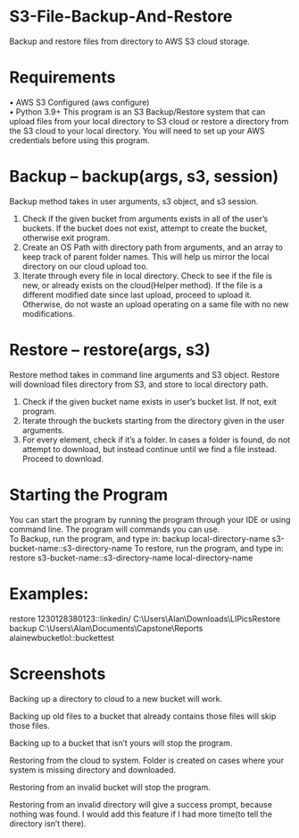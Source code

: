 # S3-File-Backup-And-Restore
Backup and restore files from directory to AWS S3 cloud storage.
# Requirements
•	AWS S3 Configured (aws configure)<br />
•	Python 3.9+
This program is an S3 Backup/Restore system that can upload files from your local directory to S3 cloud or restore a directory from the S3 cloud to your local directory. You will need to set up your AWS credentials before using this program.

# Backup – backup(args, s3, session)
Backup method takes in user arguments, s3 object, and s3 session. 
1.	Check if the given bucket from arguments exists in all of the user’s buckets. If the bucket does not exist, attempt to create the bucket, otherwise exit program.
2.	Create an OS Path with directory path from arguments, and an array to keep track of parent folder names. This will help us mirror the local directory on our cloud upload too.
3.	Iterate through every file in local directory. Check to see if the file is new, or already exists on the cloud(Helper method). If the file is a different modified date since last upload, proceed to upload it. Otherwise, do not waste an upload operating on a same file with no new modifications.

# Restore – restore(args, s3)
Restore method takes in command line arguments and S3 object. Restore will download files directory from S3, and store to local directory path.
1.	Check if the given bucket name exists in user’s bucket list. If not, exit program.
2.	Iterate through the buckets starting from the directory given in the user arguments.
3.	For every element, check if it’s a folder. In cases a folder is found, do not attempt to download, but instead continue until we find a file instead. Proceed to download. 


# Starting the Program
 
You can start the program by running the program through your IDE or using command line. The program will commands you can use.  
To Backup, run the program, and type in:
backup local-directory-name s3-bucket-name::s3-directory-name 
To restore, run the program, and type in:
restore s3-bucket-name::s3-directory-name local-directory-name

# Examples:
restore 1230128380123::linkedin/ C:\Users\Alan\Downloads\LIPicsRestore 
backup C:\Users\Alan\Documents\Capstone\Reports alainewbucketlol::buckettest

# Screenshots
Backing up a directory to cloud to a new bucket will work.
 
 
Backing up old files to a bucket that already contains those files will skip those files.
 
Backing up to a bucket that isn’t yours will stop the program.
 




Restoring from the cloud to system. Folder is created on cases where your system is missing directory and downloaded.
 
Restoring from an invalid bucket will stop the program.
 
Restoring from an invalid directory will  give a success prompt, because nothing was found. I would add this feature if I had more time(to tell the directory isn’t there).
 
